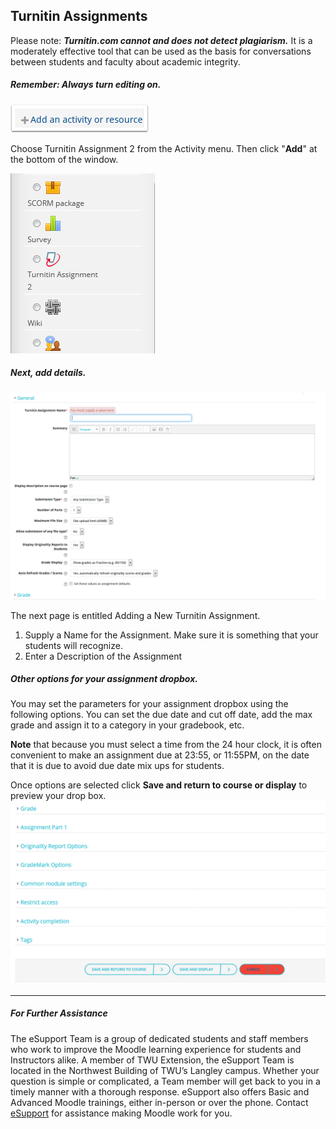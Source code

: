 ## Turnitin Assignments

Please note: _**Turnitin.com cannot and does not detect plagiarism.**_ It is a moderately effective tool that can be used as the basis for conversations between students and faculty about academic integrity.

##### Remember: Always turn editing on.

![](/assets/remember--always-turn-editing-on.png)

Choose Turnitin Assignment 2 from the Activity menu. Then click "**Add**" at the bottom of the window.

![](/assets/Viewer5.png)

##### Next, add details.

![](/assets/Viewer6.png)

The next page is entitled Adding a New Turnitin Assignment.

1. Supply a Name for the Assignment. Make sure it is something that your students will recognize.
2. Enter a Description of the Assignment

##### Other options for your assignment dropbox.

You may set the parameters for your assignment dropbox using the following options. You can set the due date and cut off date, add the max grade and assign it to a category in your gradebook, etc.

**Note** that because you must select a time from the 24 hour clock, it is often convenient to make an assignment due at 23:55, or 11:55PM, on the date that it is due to avoid due date mix ups for students.

Once options are selected click **Save and return to course or display** to preview your drop box.  
![](/assets/Viewer7.png)

---

##### For Further Assistance

The eSupport Team is a group of dedicated students and staff members who work to improve the Moodle learning experience for students and Instructors alike. A member of TWU Extension, the eSupport Team is located in the Northwest Building of TWU’s Langley campus. Whether your question is simple or complicated, a Team member will get back to you in a timely manner with a thorough response. eSupport also offers Basic and Advanced Moodle trainings, either in-person or over the phone. Contact [eSupport](https://trinitywestern.teamdynamix.com/TDClient/Requests/ServiceDet?ID=16141) for assistance making Moodle work for you.

